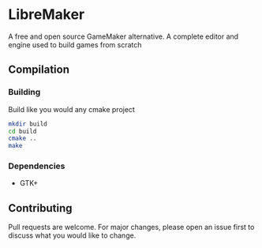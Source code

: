 # LibreMaker

A free and open source GameMaker alternative. A complete editor and engine used to build games from scratch

## Compilation

### Building

Build like you would any cmake project

```bash
mkdir build
cd build
cmake ..
make
```

### Dependencies

   - GTK+

## Contributing

Pull requests are welcome. For major changes, please open an issue first to discuss what you would like to change.
